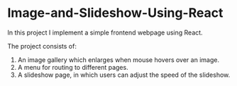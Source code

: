 # Image-and-Slideshow-Using-React
In this project I implement a simple frontend webpage using React.

The project consists of:
1. An image gallery which enlarges when mouse hovers over an image.
2. A menu for routing to different pages.
3. A slideshow page, in which users can adjust the speed of the slideshow.

